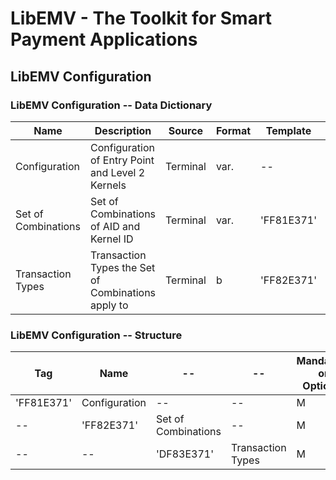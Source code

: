 # LibEMV - The Toolkit for Smart Payment Applications

## LibEMV Configuration

### LibEMV Configuration -- Data Dictionary

Name                 | Description                                           | Source   | Format | Template   | Tag        | Length 
-------------------- | ----------------------------------------------------- | -------- | ------ | ---------- | ---------- | ------
Configuration        | Configuration of Entry Point and Level 2 Kernels      | Terminal | var.   | --         | 'FF81E371' | var.
Set of Combinations  | Set of Combinations of AID and Kernel ID              | Terminal | var.   | 'FF81E371' | 'FF82E371' | var.
Transaction Types    | Transaction Types the Set of Combinations apply to    | Terminal | b      | 'FF82E371' | 'DF84E371' | 1 - 4

### LibEMV Configuration -- Structure

Tag        | Name          | --                  | --                | Mandatory or Optional
---------- | ------------- | ------------------- | ----------------- | ---------------------
'FF81E371' | Configuration | --                  | --                | M
--         | 'FF82E371'    | Set of Combinations | --                | M
--         | --            | 'DF83E371'          | Transaction Types | M
